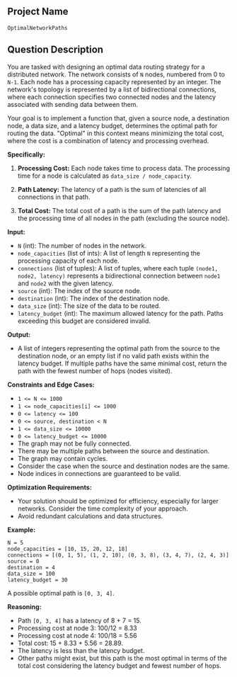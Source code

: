 ## Project Name

`OptimalNetworkPaths`

## Question Description

You are tasked with designing an optimal data routing strategy for a distributed network. The network consists of `N` nodes, numbered from 0 to `N-1`. Each node has a processing capacity represented by an integer. The network's topology is represented by a list of bidirectional connections, where each connection specifies two connected nodes and the latency associated with sending data between them.

Your goal is to implement a function that, given a source node, a destination node, a data size, and a latency budget, determines the optimal path for routing the data. "Optimal" in this context means minimizing the total cost, where the cost is a combination of latency and processing overhead.

**Specifically:**

1.  **Processing Cost:** Each node takes time to process data. The processing time for a node is calculated as `data_size / node_capacity`.

2.  **Path Latency:** The latency of a path is the sum of latencies of all connections in that path.

3.  **Total Cost:** The total cost of a path is the sum of the path latency and the processing time of all nodes in the path (excluding the source node).

**Input:**

*   `N` (int): The number of nodes in the network.
*   `node_capacities` (list of ints): A list of length `N` representing the processing capacity of each node.
*   `connections` (list of tuples): A list of tuples, where each tuple `(node1, node2, latency)` represents a bidirectional connection between `node1` and `node2` with the given latency.
*   `source` (int): The index of the source node.
*   `destination` (int): The index of the destination node.
*   `data_size` (int): The size of the data to be routed.
*   `latency_budget` (int): The maximum allowed latency for the path. Paths exceeding this budget are considered invalid.

**Output:**

*   A list of integers representing the optimal path from the source to the destination node, or an empty list if no valid path exists within the latency budget. If multiple paths have the same minimal cost, return the path with the fewest number of hops (nodes visited).

**Constraints and Edge Cases:**

*   `1 <= N <= 1000`
*   `1 <= node_capacities[i] <= 1000`
*   `0 <= latency <= 100`
*   `0 <= source, destination < N`
*   `1 <= data_size <= 10000`
*   `0 <= latency_budget <= 10000`
*   The graph may not be fully connected.
*   There may be multiple paths between the source and destination.
*   The graph may contain cycles.
*   Consider the case when the source and destination nodes are the same.
*   Node indices in connections are guaranteed to be valid.

**Optimization Requirements:**

*   Your solution should be optimized for efficiency, especially for larger networks. Consider the time complexity of your approach.
*   Avoid redundant calculations and data structures.

**Example:**

```
N = 5
node_capacities = [10, 15, 20, 12, 18]
connections = [(0, 1, 5), (1, 2, 10), (0, 3, 8), (3, 4, 7), (2, 4, 3)]
source = 0
destination = 4
data_size = 100
latency_budget = 30
```

A possible optimal path is `[0, 3, 4]`.

**Reasoning:**

*   Path `[0, 3, 4]` has a latency of 8 + 7 = 15.
*   Processing cost at node 3: 100/12 = 8.33
*   Processing cost at node 4: 100/18 = 5.56
*   Total cost: 15 + 8.33 + 5.56 = 28.89.
*   The latency is less than the latency budget.
*   Other paths might exist, but this path is the most optimal in terms of the total cost considering the latency budget and fewest number of hops.
